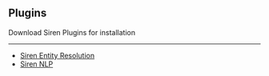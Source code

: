 ## Plugins


Download Siren Plugins for installation

--------

* [Siren Entity Resolution](siren-er.md)
* [Siren NLP](siren-nlp.md)
